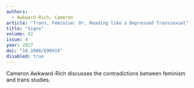 ```yaml
---
authors:
  - Awkward-Rich, Cameron
article: "Trans, Feminism: Or, Reading like a Depressed Transsexual"
title: "Signs"
volume: 42
issue: 4
year: 2017
doi: "10.1086/690914"
disabled: true
---
```


Cameron Awkward-Rich discusses the contradictions between feminism and
trans studies. 
